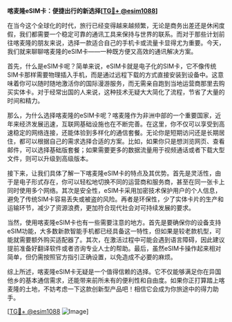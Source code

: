 **喀麦隆eSIM卡：便捷出行的新选择[[TG💪+ @esim1088](https://t.me/s/esim1088)]**

在当今这个全球化的时代，旅行已经变得越来越频繁，无论是商务出差还是休闲度假，我们都需要一个稳定可靠的通讯工具来保持与世界的联系。而对于那些计划前往喀麦隆的朋友来说，选择一款适合自己的手机卡或流量卡显得尤为重要。今天，我们就来聊聊喀麦隆的eSIM卡——一种既方便又高效的通讯解决方案。

首先，什么是eSIM卡呢？简单来说，eSIM卡就是电子化的SIM卡，它不像传统SIM卡那样需要物理插入手机，而是通过远程下载的方式直接安装到设备中。这意味着你可以随时随地激活你的国际漫游服务，而无需亲自跑到当地运营商那里去购买实体卡。对于经常出国的人来说，这种技术无疑大大简化了流程，节省了大量的时间和精力。

那么，为什么选择喀麦隆的eSIM卡呢？喀麦隆作为非洲中部的一个重要国家，近年来经济发展迅速，互联网基础设施也在不断完善。在这里，你不仅可以享受到高速稳定的网络连接，还能体验到多样化的通信套餐。无论你是短期访问还是长期居住，都可以根据自己的需求选择合适的方案。比如，如果你只是想浏览网页、查看邮件，可以选择基础版套餐；如果需要更多的数据流量用于视频通话或者下载大型文件，则可以升级到高级版本。

接下来，让我们具体了解一下喀麦隆eSIM卡的特点及其优势。首先是灵活性，由于是电子形式存在，你可以轻松地切换不同的运营商和服务商，甚至在同一张卡上同时使用多个网络。其次是安全性，eSIM卡采用加密技术保护用户的个人信息，避免了传统SIM卡容易丢失或被盗的风险。再者是环保性，少了实体卡片的生产和运输环节，减少了资源浪费，更加符合现代社会对可持续发展的要求。

当然，使用喀麦隆eSIM卡也有一些需要注意的地方。首先是要确保你的设备支持eSIM功能，大多数新款智能手机都已经具备这一特性，但如果是较老款机型，可能就需要额外购买适配器了。其次，在激活过程中可能会遇到语言障碍，因此建议提前准备好翻译软件或者咨询专业人士的帮助。最后，虽然eSIM卡操作起来相对简单，但仍需按照官方指引正确设置，以免造成不必要的麻烦。

综上所述，喀麦隆eSIM卡无疑是一个值得信赖的选择。它不仅能够满足你在异国他乡的基本通信需求，还能带来前所未有的便利性和自由度。如果你正打算踏上喀麦隆的土地，不妨考虑一下这款创新型产品吧！相信它会成为你旅途中的得力助手。

[[TG💪+ @esim1088](https://t.me/s/esim1088) ![Image](https://i.postimg.cc/4NQfJmqS/Snipaste-2025-05-13-00-14-12.png)]